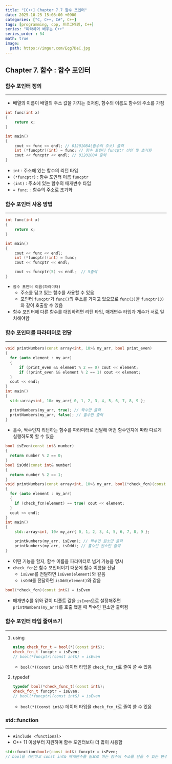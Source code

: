 ```yaml
---
title: "[C++] Chapter 7.7 함수 포인터"
date: 2025-10-25 15:08:00 +0900
categories: ["C, C++, C#", C++]
tags: [programming, cpp, 프로그래밍, C++]
series: "따라하며 배우는 C++"
series_order : 54
math: true
image:
  path: https://imgur.com/Eqg7DeC.jpg
---
```


## Chapter 7. 함수 : 함수 포인터

### 함수 포인터 정의

---

- 배열의 이름이 배열의 주소 값을 가지는 것처럼, 함수의 이름도 함수의 주소를 가짐

```cpp
int func(int x)
{
    return x;
}

int main()
{
    cout << func << endl; // 01201084(함수의 주소) 출력
    int (*funcptr)(int) = func; // 함수 포인터 funcptr 선언 및 초기화
    cout << funcptr << endl; // 01201084 출력
}
```

- `int` : 주소에 있는 함수의 리턴 타입
- `(*funcptr)` : 함수 포인터 이름 `funcptr`
- `(int)` : 주소에 있는 함수의 매개변수 타입
- `= func;` : 함수의 주소로 초기화

### 함수 포인터 사용 방법

---

```cpp
int func(int x)
{
    return x;
}

int main()
{
    cout << func << endl; 
    int (*funcptr)(int) = func; 
    cout << funcptr << endl; 

    cout << funcptr(5) << endl;  // 5출력
}
```

- `함수 포인터 이름(파라미터)`
  - 주소를 담고 있는 함수를 사용할 수 있음
  - 포인터 `funcptr`가 `func()`의 주소를 가지고 있으므로 `func(3)`을 `funcptr(3)`와 같이 호출할 수 있음
- 함수 포인터에 다른 함수를 대입하려면 리턴 타입, 매개변수 타입과 개수가 서로 일치해야함

### 함수 포인터를 파라미터로 전달

---

```cpp
void printNumbers(const array<int, 10>& my_arr, bool print_even)
{
  for (auto element : my_arr)
  {
      if (print_even && element % 2 == 0) cout << element;
      if (!print_even && element % 2 == 1) cout << element;
  }
  cout << endl;
}
int main()
{
  std::array<int, 10> my_arr{ 0, 1, 2, 3, 4, 5, 6, 7, 8, 9 };

  printNumbers(my_arr, true); // 짝수만 출력
  printNumbers(my_arr, false); // 홀수만 출력
}
```

- 홀수, 짝수인지 리턴하는 함수를 파라미터로 전달해 어떤 함수인지에 따라 다르게 실행하도록 할 수 있음

```cpp
bool isEven(const int& number)
{
  return number % 2 == 0;
}
bool isOdd(const int& number)
{
  return number % 2 == 1;
}
void printNumbers(const array<int, 10>& my_arr, bool(*check_fcn)(const int&))
{
  for (auto element : my_arr)
  {
    if (check_fcn(element) == true) cout << element;
  }
  cout << endl;
}
int main()
{
    std::array<int, 10> my_arr{ 0, 1, 2, 3, 4, 5, 6, 7, 8, 9 };

    printNumbers(my_arr, isEven); // 짝수인 원소만 출력
    printNumbers(my_arr, isOdd); // 홀수인 원소만 출력
}
```

- 어떤 기능을 할지, 함수 이름을 파라미터로 넘겨 기능을 명시
- `check_fcn`은 함수 포인터이기 때문에 함수 이름을 전달
  - `isEven`를 전달하면 `isEven(element)`와 같음
  - `isOdd`를 전달하면 `isOdd(element)`와 같음

```cpp
bool(*check_fcn)(const int&) = isEven
```

- 매개변수를 위와 같이 디폴트 값을 `isEven`으로 설정해주면 `printNumbers(my_arr)`를 호출 했을 때 짝수인 원소만 출력됨

### 함수 포인터 타입 줄여쓰기

---

1. using

    ```cpp
    using check_fcn_t = bool(*)(const int&);
    check_fcn_t funcptr = isEven;
    // bool(*funcptr)(const int&) = isEven
    ```

    - `bool(*)(const int&)` 데이터 타입을 `check_fcn_t`로 줄여 쓸 수 있음

2. typedef

    ```cpp
    typedef bool(*check_func_t)(const int&);
    check_fcn_t funcptr = isEven;
    // bool(*funcptr)(const int&) = isEven
    ```

    - `bool(*)(const int&)` 데이터 타입을 `check_fcn_t`로 줄여 쓸 수 있음

### std::function

---

- `#include <functional>`
- C++ 11 이상부터 지원하며 함수 포인터보다 더 많이 사용함

```cpp
std::function<bool>(const int&) funcptr = isEven; 
// bool을 리턴하고 const int& 매개변수를 필요로 하는 함수의 주소를 담을 수 있는 변수
```
